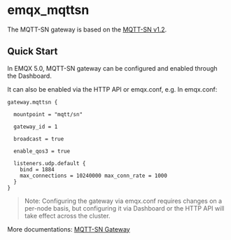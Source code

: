 # emqx_mqttsn

The MQTT-SN gateway is based on the
[MQTT-SN v1.2](https://www.oasis-open.org/committees/download.php/66091/MQTT-SN_spec_v1.2.pdf).

## Quick Start

In EMQX 5.0, MQTT-SN gateway can be configured and enabled through the Dashboard.

It can also be enabled via the HTTP API or emqx.conf, e.g. In emqx.conf:

```properties
gateway.mqttsn {

  mountpoint = "mqtt/sn"

  gateway_id = 1

  broadcast = true

  enable_qos3 = true

  listeners.udp.default {
    bind = 1884
    max_connections = 10240000 max_conn_rate = 1000
  }
}
```

> Note:
> Configuring the gateway via emqx.conf requires changes on a per-node basis,
> but configuring it via Dashboard or the HTTP API will take effect across the cluster.

More documentations: [MQTT-SN Gateway](https://www.emqx.io/docs/en/v5.0/gateway/mqttsn.html)
